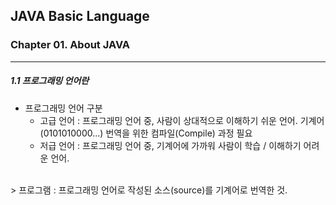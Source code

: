 ## JAVA Basic Language
### Chapter 01. About JAVA

- - -

##### 1.1 프로그래밍 언어란
* 프로그래밍 언어 구분
    * 고급 언어 : 프로그래밍 언어 중, 사람이 상대적으로 이해하기 쉬운 언어. 기계어(0101010000...) 번역을 위한 컴파일(Compile) 과정 필요
    * 저급 언어 : 프로그래밍 언어 중, 기계어에 가까워 사람이 학습 / 이해하기 어려운 언어.
<br>
      > 프로그램 : 프로그래밍 언어로 작성된 소스(source)를 기계어로 번역한 것.

